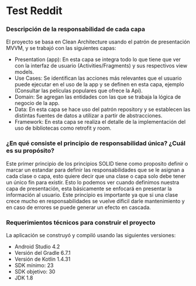 # Test Reddit

### Descripción de la responsabilidad de cada capa ###

El proyecto se basa en Clean Architecture usando el patrón de presentación MVVM, y se trabajó con las siguientes capas:

* Presentation (app): En esta capa se integra todo lo que tiene que ver con la interfaz de usuario (Activities/Fragments) y sus respectivos view models.
* Use Cases: Se identifican las acciones más relevantes que el usuario puede ejecutar en el uso de la app y se definen en esta capa, ejemplo (Consultar las películas populares que ofrece la Api).
* Domain: Se agregan las entidades con las que se trabaja la lógica de negocio de la app.
* Data: En esta capa se hace uso del patrón repository y se establecen las distintas fuentes de datos a utilizar a partir de abstracciones.
* Framework: En esta capa se realiza el detalle de la implementación del uso de bibliotecas como retrofit y room.

### ¿En qué consiste el principio de responsabilidad única? ¿Cuál es su propósito?

Este primer principio de los principios SOLID tiene como proposito definir o marcar un estandar para definir las responsabilidades que se le asignan a cada clase o capa, esto quiere decir que una clase o capa solo debe tener un único fin para existir. Esto lo podemos ver cuando definimos nuestra capa de presentación, esta básicamente se enfocará en presentar la información al usuario. Este principio es importante ya que si una clase crece mucho en responsabilidades se vuelve díficil darle mantenimiento y en caso de errores se puede generar un efecto en cascada.

### Requerimientos técnicos para construir el proyecto ###

La aplicación se construyó y compiló usando las siguientes versiones:

* Android Studio 4.2
* Versión del Gradle 6.7.1
* Versión de Kotlin 1.4.31
* SDK mínimo: 23
* SDK objetivo: 30
* JDK 1.8
